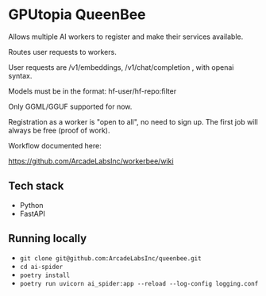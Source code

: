 # GPUtopia QueenBee

Allows multiple AI workers to register and make their services available.

Routes user requests to workers.

User requests are /v1/embeddings, /v1/chat/completion , with openai syntax.

Models must be in the format:  hf-user/hf-repo:filter

Only GGML/GGUF supported for now.

Registration as a worker is "open to all", no need to sign up.  The first job will always be free (proof of work).


Workflow documented here:

https://github.com/ArcadeLabsInc/workerbee/wiki

## Tech stack
- Python
- FastAPI

## Running locally

- `git clone git@github.com:ArcadeLabsInc/queenbee.git`
- `cd ai-spider`
- `poetry install`
- `poetry run uvicorn ai_spider:app --reload --log-config logging.conf`
